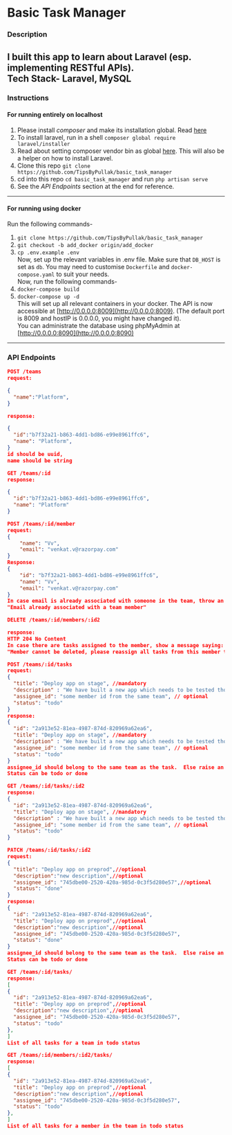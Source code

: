 # Basic Task Manager  

### Description  
I built this app to learn about Laravel (esp. implementing RESTful APIs).  
**Tech Stack-** Laravel, MySQL  
---
### Instructions
#### For running entirely on localhost
1. Please install *composer* and make its installation global. Read [here](https://getcomposer.org/doc/00-intro.md#locally)
2. To install laravel, run in a shell `composer global require laravel/installer`
3. Read about setting composer vendor bin as global [here](https://laravel.com/docs/7.x/installation). This will also be a helper on how to install Laravel.
4. Clone this repo `git clone https://github.com/TipsByPullak/basic_task_manager`
5. cd into this repo `cd basic_task_manager` and run `php artisan serve`
6. See the *API Endpoints* section at the end for reference.
---
#### For running using docker
Run the following commands-
1. `git clone https://github.com/TipsByPullak/basic_task_manager`
2. `git checkout -b add_docker origin/add_docker`
3. `cp .env.example .env`  
Now, set up the relevant variables in .env file. Make sure that `DB_HOST` is set as `db`. You may need to customise `Dockerfile` and `docker-compose.yaml` to suit your needs.  
Now, run the following commands-
4. `docker-compose build`
5. `docker-compose up -d`  
This will set up all relevant containers in your docker.
The API is now accessible at [http://0.0.0.0:8009](http://0.0.0.0:8009). (The default port is 8009 and hostIP is 0.0.0.0, you might have changed it).  
You can administrate the database using phpMyAdmin at [http://0.0.0.0:8090](http://0.0.0.0:8090)
---
### API Endpoints

```json
POST /teams
request:

{
  "name":"Platform",
}

response:

{
  "id":"b7f32a21-b863-4dd1-bd86-e99e8961ffc6",
  "name": "Platform",
}
id should be uuid,
name should be string
```

```json
GET /teams/:id
response:

{
  "id":"b7f32a21-b863-4dd1-bd86-e99e8961ffc6",
  "name": "Platform"
}
```

```json
POST /teams/:id/member
request:
{
	"name": "Vv",
	"email": "venkat.v@razorpay.com"
}
Response:
{
	"id": "b7f32a21-b863-4dd1-bd86-e99e8961ffc6",
	"name": "Vv",
	"email": "venkat.v@razorpay.com"
}
In case email is already associated with someone in the team, throw an error message saying
"Email already associated with a team member"
```

```json
DELETE /teams/:id/members/:id2

response:
HTTP 204 No Content
In case there are tasks assigned to the member, show a message saying:
"Member cannot be deleted, please reassign all tasks from this member to someone else before trying again"
```

```json
POST /teams/:id/tasks
request:
{
  "title": "Deploy app on stage", //mandatory
  "description" : "We have built a new app which needs to be tested thoroughly", //optional
  "assignee_id": "some member id from the same team", // optional 
  "status": "todo"
}
response:
{
  "id": "2a913e52-81ea-4987-874d-820969a62ea6",
  "title": "Deploy app on stage", //mandatory
  "description" : "We have built a new app which needs to be tested thoroughly", //optional
  "assignee_id": "some member id from the same team", // optional
  "status": "todo" 
}
assignee_id should belong to the same team as the task.  Else raise an error
Status can be todo or done
```

```json
GET /teams/:id/tasks/:id2
response:
{
  "id": "2a913e52-81ea-4987-874d-820969a62ea6",
  "title": "Deploy app on stage", //mandatory
  "description" : "We have built a new app which needs to be tested thoroughly", //optional
  "assignee_id": "some member id from the same team", // optional
  "status": "todo" 
}
```

```json
PATCH /teams/:id/tasks/:id2
request:
{
  "title": "Deploy app on preprod",//optional
  "description":"new description",//optional
  "assignee_id": "745dbe00-2520-420a-985d-0c3f5d280e57",//optional
  "status": "done"
}
response:
{
  "id": "2a913e52-81ea-4987-874d-820969a62ea6",
  "title": "Deploy app on preprod",//optional
  "description":"new description",//optional
  "assignee_id": "745dbe00-2520-420a-985d-0c3f5d280e57",
  "status": "done"
}
assignee_id should belong to the same team as the task.  Else raise an error
Status can be todo or done
```

```json
GET /teams/:id/tasks/
response:
[
{
  "id": "2a913e52-81ea-4987-874d-820969a62ea6",
  "title": "Deploy app on preprod",//optional
  "description":"new description",//optional
  "assignee_id": "745dbe00-2520-420a-985d-0c3f5d280e57",
  "status": "todo"
},
]
List of all tasks for a team in todo status
```

```json
GET /teams/:id/members/:id2/tasks/
response:
[
{
  "id": "2a913e52-81ea-4987-874d-820969a62ea6",
  "title": "Deploy app on preprod",//optional
  "description":"new description",//optional
  "assignee_id": "745dbe00-2520-420a-985d-0c3f5d280e57",
  "status": "todo"
},
]
List of all tasks for a member in the team in todo status
```
